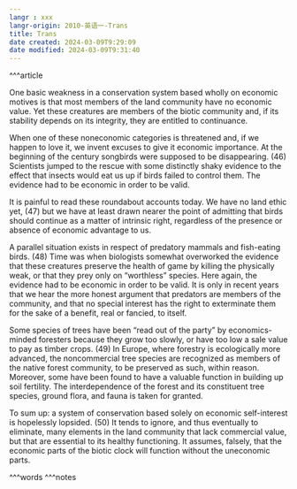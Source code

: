 ```yaml
---
langr : xxx
langr-origin: 2010-英语一-Trans
title: Trans
date created: 2024-03-09T9:29:09
date modified: 2024-03-09T9:31:40
---
```


^^^article

One basic weakness in a conservation system based wholly on economic motives is that most members of the land community have no economic value. Yet these creatures are members of the biotic community and, if its stability depends on its integrity, they are entitled to continuance.

When one of these noneconomic categories is threatened and, if we happen to love it, we invent excuses to give it economic importance. At the beginning of the century songbirds were supposed to be disappearing. (46) Scientists jumped to the rescue with some distinctly shaky evidence to the effect that insects would eat us up if birds failed to control them. The evidence had to be economic in order to be valid.

It is painful to read these roundabout accounts today. We have no land ethic yet, (47) but we have at least drawn nearer the point of admitting that birds should continue as a matter of intrinsic right, regardless of the presence or absence of economic advantage to us.

A parallel situation exists in respect of predatory mammals and fish-eating birds. (48) Time was when biologists somewhat overworked the evidence that these creatures preserve the health of game by killing the physically weak, or that they prey only on “worthless” species. Here again, the evidence had to be economic in order to be valid. It is only in recent years that we hear the more honest argument that predators are members of the community, and that no special interest has the right to exterminate them for the sake of a benefit, real or fancied, to itself.

Some species of trees have been “read out of the party” by economics-minded foresters because they grow too slowly, or have too low a sale value to pay as timber crops. (49) In Europe, where forestry is ecologically more advanced, the noncommercial tree species are recognized as members of the native forest community, to be preserved as such, within reason. Moreover, some have been found to have a valuable function in building up soil fertility. The interdependence of the forest and its constituent tree species, ground flora, and fauna is taken for granted.

To sum up: a system of conservation based solely on economic self-interest is hopelessly lopsided. (50) It tends to ignore, and thus eventually to eliminate, many elements in the land community that lack commercial value, but that are essential to its healthy functioning. It assumes, falsely, that the economic parts of the biotic clock will function without the uneconomic parts.




^^^words
^^^notes

